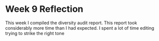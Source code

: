 # Week 9 Reflection
This week I compiled the diversity audit report. This report took considerably more time than I had expected. I spent a lot of time editing trying to strike the right tone
